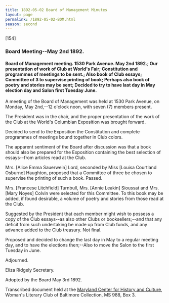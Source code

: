```yaml
---
title: 1892-05-02 Board of Management Minutes
layout: page
permalink: /1892-05-02-BOM.html
season: second
---
```


<style>
    #maincontent{
        font-size:1.4em;
    }
</style>
[154]

### Board Meeting--May 2nd 1892.

#### Board of Management meeting. 1530 Park Avenue. May 2nd 1892.; Our presentation of work of Club at World's Fair; Constitution and programmes of meetings to be sent.; Also book of Club essays; Committee of 3 to supervise printing of book; Perhaps also book of poetry and stories may be sent; Decided to try to have last day in May election day and Salon first Tuesday June.

A meeting of the Board of Management was held at 1530 Park Avenue, on Monday, May 2nd,--12 o'clock noon, with seven (7) members present.

The President was in the chair, and the proper presentation of the work of the Club at the World's Columbian Exposition was brought forward.

Decided to send to the Exposition the Constitution and complete programmes of meetings bound together in Club colors.

The apparent sentiment of the Board after discussion was that a book should also be prepared for the Exposition containing the best selection of essays--from articles read at the Club.

Mrs. [Alice Emma Sauerwein] Lord, seconded by Miss [Louisa Courtland Osburne] Haughton, proposed that a Committee of three be chosen to supervise the printing of such a book. Passed.

Mrs. [Francese Litchfield] Turnbull, Mrs. [Annie Leakin] Sioussat and Mrs. [Mary Noyes] Colvin were selected for this Committee. To this book may be added, if found desirable, a volume of poetry and stories from those read at the Club.

Suggested by the President that each member might wish to possess a copy of the Club essays--as also other Clubs or booksellers;--and that any deficit from such undertaking be made up from Club funds, and any advance added to the Club treasury. Not final.

Proposed and decided to change the last day in May to a regular meeting day, and to have the elections then;--Also to move the Salon to the first Tuesday in June.

Adjourned.

Eliza Ridgely
Secretary.

Adopted by the Board May 3rd 1892.


Transcribed document held at the [Maryland Center for History and Culture](http://mdhs.org/), Woman's Literary Club of Baltimore Collection, MS 988, Box 3. 